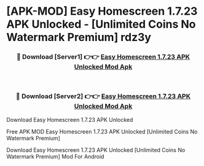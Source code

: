 # [APK-MOD] Easy Homescreen 1.7.23 APK Unlocked - [Unlimited Coins No Watermark Premium] rdz3y



<div align="center">
<h3>🔴 Download [Server1] 👉👉 <a href="https://momento.my/?title=Easy_Homescreen_1.7.23_APK_Unlocked">Easy Homescreen 1.7.23 APK Unlocked Mod Apk</a></h3><br>

<h3>🔴 Download [Server2] 👉👉 <a href="https://momento.my/?title=Easy_Homescreen_1.7.23_APK_Unlocked">Easy Homescreen 1.7.23 APK Unlocked Mod Apk</a></h3>
</div>



Download Easy Homescreen 1.7.23 APK Unlocked 

Free APK MOD Easy Homescreen 1.7.23 APK Unlocked [Unlimited Coins No Watermark Premium]

Download Easy Homescreen 1.7.23 APK Unlocked [Unlimited Coins No Watermark Premium] Mod For Android
